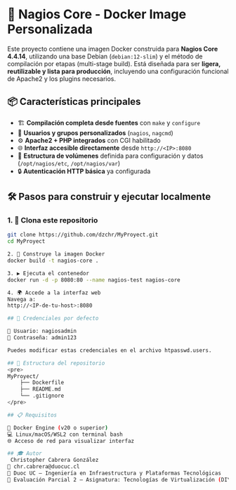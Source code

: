 # 🚀 Nagios Core - Docker Image Personalizada

Este proyecto contiene una imagen Docker construida para **Nagios Core 4.4.14**, utilizando una base Debian (`debian:12-slim`) y el método de compilación por etapas (multi-stage build). Está diseñada para ser **ligera, reutilizable y lista para producción**, incluyendo una configuración funcional de Apache2 y los plugins necesarios.

## 📦 Características principales

- 🏗️ **Compilación completa desde fuentes** con `make` y `configure`
- 👤 **Usuarios y grupos personalizados** (`nagios`, `nagcmd`)
- ⚙️ **Apache2 + PHP integrados** con CGI habilitado
- 🌐 **Interfaz accesible directamente** desde `http://<IP>:8080`
- 📂 **Estructura de volúmenes** definida para configuración y datos (`/opt/nagios/etc`, `/opt/nagios/var`)
- 🔒 **Autenticación HTTP básica** ya configurada

## 🛠️ Pasos para construir y ejecutar localmente

### 1. 🔁 Clona este repositorio
```bash
git clone https://github.com/dzchr/MyProyect.git
cd MyProyect

2. 🧱 Construye la imagen Docker
docker build -t nagios-core .

3. ▶️ Ejecuta el contenedor
docker run -d -p 8080:80 --name nagios-test nagios-core

4. 🌍 Accede a la interfaz web
Navega a:
http://<IP-de-tu-host>:8080

## 🔐 Credenciales por defecto

👤 Usuario: nagiosadmin
🔑 Contraseña: admin123

Puedes modificar estas credenciales en el archivo htpasswd.users.

## 📁 Estructura del repositorio
<pre>
MyProyect/
    ├── Dockerfile
    ├── README.md
    └── .gitignore
</pre>

## 📋 Requisitos

🐳 Docker Engine (v20 o superior)
💻 Linux/macOS/WSL2 con terminal bash
🌐 Acceso de red para visualizar interfaz

## 🎓 Autor
 Christopher Cabrera González
📧 chr.cabrera@duocuc.cl
📘 Duoc UC – Ingeniería en Infraestructura y Plataformas Tecnológicas
🧪 Evaluación Parcial 2 – Asignatura: Tecnologías de Virtualización (DIY7111)
